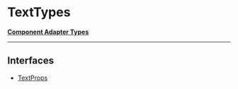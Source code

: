 # TextTypes

[**Component Adapter Types**](component-inventory.md)

***

## Interfaces

- [TextProps](Text.TextTypes.Interface.TextProps.md)
